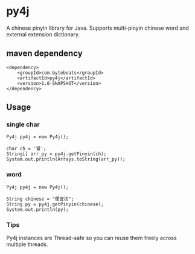 # py4j
A chinese pinyin library for Java. Supports multi-pinyin chinese word and external extension dictionary.

## maven dependency
```
<dependency>
    <groupId>com.bytebeats</groupId>
    <artifactId>py4j</artifactId>
    <version>1.0-SNAPSHOT</version>
</dependency>
```

## Usage
### single char
```
Py4j py4j = new Py4j();

char ch = '冒';
String[] arr_py = py4j.getPinyin(ch);
System.out.println(Arrays.toString(arr_py));
```

### word
```
Py4j py4j = new Py4j();

String chinese = "便宜坊";
String py = py4j.getPinyin(chinese);
System.out.println(py);
```

### Tips
Py4j instances are Thread-safe so you can reuse them freely across multiple threads.
